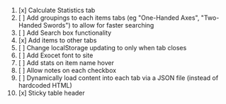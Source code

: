 1. [x] Calculate Statistics tab
2. [ ] Add groupings to each items tabs (eg "One-Handed Axes", "Two-Handed Swords") to allow for faster searching
3. [ ] Add Search box functionality
4. [x] Add items to other tabs
5. [ ] Change localStorage updating to only when tab closes
6. [ ] Add Exocet font to site
7. [ ] Add stats on item name hover
8. [ ] Allow notes on each checkbox
9. [ ] Dynamically load content into each tab via a JSON file (instead of hardcoded HTML)
10. [x] Sticky table header